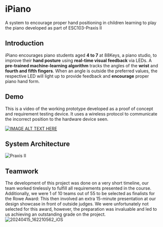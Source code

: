 # iPiano
A system to encourage proper hand positioning in children learning to play the piano developed as part of ESC103-Praxis II
## Introduction
iPiano encourages piano students aged **4 to 7** at 88Keys, a piano studio, to improve their **hand posture** using **real-time visual feedback** via LEDs. A **pre-trained machine-learning algorithm** tracks the angles of the **wrist** and **fourth and fifth fingers**. When an angle is outside the preferred values, the respective LED will light up to provide feedback and **encourage** proper piano hand form.    
## Demo 
This is a video of the working prototype developed as a proof of concept and requirement testing device. It uses a wireless protocol to communicate the incorrect position to the hardware device seen.

[![IMAGE ALT TEXT HERE](https://img.youtube.com/vi/MHM0TLbRxfg/0.jpg)](https://www.youtube.com/watch?v=MHM0TLbRxfg)

## System Architecture 
![Praxis II](https://github.com/user-attachments/assets/ce578f29-c58d-4c81-9621-ef1143717a2d)
## Teamwork
The development of this project was done on a very short timeline, our team worked tirelessly to fulfill all requirements presented in the course. Additionally, we were 1 of 10 teams out of 55 to be selected as finalists for the Rowe Award: This then involved an extra 15-minute presentation at our design showcase in front of outside judges. We were unfortunately not selected for this award, however, the preparation was invaluable and led to us achieving an outstanding grade on the project.  
![20240415_162210562_iOS](https://github.com/user-attachments/assets/5bec8eda-c883-4c1d-9191-e7b16268b1cc)
